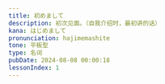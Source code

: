 ```yaml
---
title: 初めまして
description: 初次见面。（自我介绍时，最初讲的话）
kana: はじめまして
pronunciation: hajimemashite
tone: 平板型
type: 名词
pubDate: 2024-08-08 00:00:18
lessonIndex: 1
---
```

